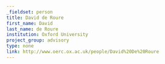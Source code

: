 ```yaml
---
_fieldset: person
title: David de Roure
first_name: David
last_name: de Roure
institution: Oxford University
project_group: advisory
type: none
link: http://www.oerc.ox.ac.uk/people/David%20De%20Roure
---
```

